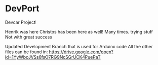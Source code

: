 # DevPort
Devcar Project!

Henrik was here
Christos has been here as well!
Many times. trying stuff
Not with great success

Updated Development Branch that is used for Arduino code
All the other files can be found in: https://drive.google.com/open?id=1YyWbcJVSs6fsO7RG9NcSGrUCK4PuePaT

